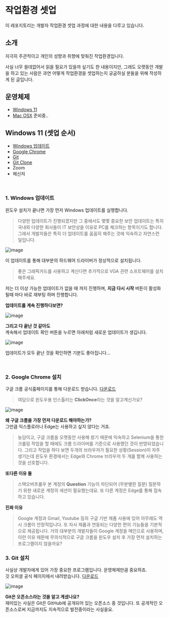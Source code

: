 # 작업환경 셋업
이 레포지토리는 개발자 작업환경 셋업 과정에 대한 내용을 다루고 있습니다.

## 소개

지극히 주관적이고 개인의 성향과 취향에 맞춰진 작업환경입니다.

사실 너무 쓸데없어서 읽을 필요가 있을까 싶기도 한 내용이지만, 그래도 오랫동안 개발을 하고 있는 사람은 과연 어떻게 작업환경을 셋업하는지 궁굼하실 분들을 위해 작성하게 된 글입니다.

## 운영체제
- [Windows 11](#windows-11)
- [Mac OSX](#mac-osx) 준비중..

## Windows 11 (셋업 순서)
- [Windows 업데이트](#1-windows-업데이트)
- [Google Chrome](#2-google-chrome-설치)
- [Git](#3-git-설치)
- [Git Clone](#4-git-clone)
- Zoom
- 메신저

<br />

### 1. Windows 업데이트

윈도우 설치가 끝나면 가장 먼저 Windows 업데이트를 실행합니다.  

> 다양한 업데이트가 진행되겠지만 그 중에서도 몇몇 중요한 보안 업데이트는 특히 국내외 다양한 회사들이 IT 보안상을 이유로 PC를 체크하는 항목이기도 합니다.
그래서 개발자들은 특히 더 업데이트를 꼼꼼히 해주는 것에 익숙하고 자연스런 일입니다.

![image](https://user-images.githubusercontent.com/52397976/136691738-909d555b-5092-4893-9520-d7c1cb30bac4.png)

이 업데이트를 통해 대부분의 하드웨어 드라이버가 정상적으로 설치됩니다. 
> 좋은 그래픽카드를 사용하고 계신다면 추가적으로 VGA 관련 소프트웨어를 설치해주세요.

저는 더 이상 가능한 업데이트가 없을 때 까지 진행하며, **지금 다시 시작** 버튼이 활성화 될때 마다 바로 재부팅 하며 진행합니다. 

**업데이트를 계속 진행하다보면?**

![image](https://user-images.githubusercontent.com/52397976/136691610-34d3b4fe-b847-45ca-8929-925b9d979cf1.png)

**그리고 다 끝난 것 같아도**  
계속해서 업데이트 확인 버튼을 누르면 아래처럼 새로운 업데이트가 생깁니다.

![image](https://user-images.githubusercontent.com/52397976/136691837-21e1fe35-1134-460e-9266-0e8cbd42e4fb.png)

업데이트가 모두 끝난 것을 확인하면 기분도 좋아집니다...

<br/>

### 2. Google Chrome 설치
구글 크롬 공식홈페이지를 통해 다운로드 받습니다. [다운로드](https://www.google.com/intl/ko/chrome/)
> 여담으로 윈도우용 인스톨러는 **ClickOnce**라는 것을 알고계신가요?

![image](https://user-images.githubusercontent.com/52397976/136692287-b7902374-333b-4230-9c95-1d9a49e5d5fd.png)

**왜 구글 크롬을 가장 먼저 다운로드 해야하는가?**  
그만큼 익스플로러나 Edge는 사용하고 싶지 않다는 거죠.
> 농담이고, 구글 크롬을 오랫동안 사용해 왔기 때문에 익숙하고 Selenium을 통한 크롤링 작업을 할 때에도 크롬 드라이버를 기준으로 사용했던 것이 반영되었습니다. 그리고 작업을 하다 보면 두개의 브라우저가 필요한 상황(Session)이 자주 생기는데 윈도우 환경에서는 Edge와 Chrome 브라우저 두 개를 함께 사용하는 것을 선호합니다.

**또다른 이유 둘**

> 스택오버프롤우 본 계정의 **Question** 기능이 차단되어 (무분별한 질문) 질문하기 위한 새로운 계정의 세션이 필요했는데요. 또 다른 계정은 Edge를 통해 접속하고 있습니다.

**진짜 이유**
> Google 계정과 Gmail, Youtube 등의 구글 기반 제품 사용에 있어 아무래도 역시 크롬이 안정적입니다. 또 자사 제품과 연동되는 다양한 편의 기능들을 기본적으로 제공됩니다. 거의 대부분의 개발자들이 Google 계정을 메인으로 사용하며, 이런 이유 때문에 무의식적으로 구글 크롬을 윈도우 설치 후 가장 먼저 설치하는 프로그램이지 않을까요?

### 3. Git 설치
사실상 개발자에게 있어 가장 중요한 프로그램입니다. 운영체제만큼 중요하죠.  
깃 오피셜 공식 페이지에서 내려받습니다. [다운로드](https://git-scm.com/downloads)

![image](https://user-images.githubusercontent.com/52397976/136694120-585eb5d2-ce1b-4aa3-88b4-999af0501253.png)

**Git은 오픈소스라는 것을 알고 계셨나요?**  
재미있는 사실은 Git은 GitHub에 공개되어 있는 오픈소스 중 것입니다. 또 공개적인 오픈소스로써 지금까지도 지속적으로 발전중이라는 사실을요.
